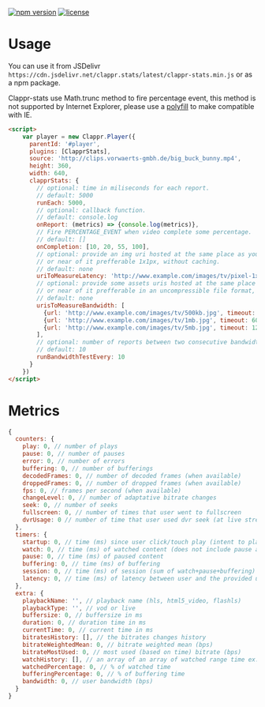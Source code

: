 [![npm version](https://badge.fury.io/js/clappr-stats.svg)](https://badge.fury.io/js/clappr-stats)
[![license](https://img.shields.io/badge/license-BSD--3--Clause-blue.svg)](https://img.shields.io/badge/license-BSD--3--Clause-blue.svg)

# Usage

You can use it from JSDelivr `https://cdn.jsdelivr.net/clappr.stats/latest/clappr-stats.min.js` or as a npm package.

Clappr-stats use Math.trunc method to fire percentage event, this method is not supported by Internet Explorer, please use a [polyfill](https://developer.mozilla.org/pt-BR/docs/Web/JavaScript/Reference/Global_Objects/Math/trunc) to make compatible with IE.

```html
<script>
    var player = new Clappr.Player({
      parentId: '#player',
      plugins: [ClapprStats],
      source: 'http://clips.vorwaerts-gmbh.de/big_buck_bunny.mp4',
      height: 360,
      width: 640,
      clapprStats: {
        // optional: time in miliseconds for each report.
        // default: 5000
        runEach: 5000,
        // optional: callback function.
        // default: console.log
        onReport: (metrics) => {console.log(metrics)},
        // Fire PERCENTAGE_EVENT when video complete some percentage.
        // default: []
        onCompletion: [10, 20, 55, 100],
        // optional: provide an img uri hosted at the same place as your farm
        // or near of it prefferable 1x1px, without caching.
        // default: none
        uriToMeasureLatency: 'http://www.example.com/images/tv/pixel-1x1-red.gif',
        // optional: provide some assets uris hosted at the same place as your farm
        // or near of it prefferable in an uncompressible file format, without caching.
        // default: none
        urisToMeasureBandwidth: [
          {url: 'http://www.example.com/images/tv/500kb.jpg', timeout: 3000},
          {url: 'http://www.example.com/images/tv/1mb.jpg', timeout: 6000},
          {url: 'http://www.example.com/images/tv/5mb.jpg', timeout: 12000}
        ],
        // optional: number of reports between two consecutive bandwidth tests.
        // default: 10
        runBandwidthTestEvery: 10
      }
    })
</script>
```

# Metrics

```javascript
{
  counters: {
    play: 0, // number of plays
    pause: 0, // number of pauses
    error: 0, // number of errors
    buffering: 0, // number of bufferings
    decodedFrames: 0, // number of decoded frames (when available)
    droppedFrames: 0, // number of dropped frames (when available)
    fps: 0, // frames per second (when available)
    changeLevel: 0, // number of adaptative bitrate changes
    seek: 0, // number of seeks
    fullscreen: 0, // number of times that user went to fullscreen
    dvrUsage: 0 // number of time that user used dvr seek (at live stream)
  },
  timers: {
    startup: 0, // time (ms) since user click/touch play (intent to play) to the play
    watch: 0, // time (ms) of watched content (does not include pause and buffering)
    pause: 0, // time (ms) of paused content
    buffering: 0, // time (ms) of buffering
    session: 0, // time (ms) of session (sum of watch+pause+buffering)
    latency: 0, // time (ms) of latency between user and the provided uri
  },
  extra: {
    playbackName: '', // playback name (hls, html5_video, flashls)
    playbackType: '', // vod or live
    buffersize: 0, // buffersize in ms
    duration: 0, // duration time in ms
    currentTime: 0, // current time in ms
    bitratesHistory: [], // the bitrates changes history
    bitrateWeightedMean: 0, // bitrate weighted mean (bps)
    bitrateMostUsed: 0, // most used (based on time) bitrate (bps)
    watchHistory: [], // an array of an array of watched range time ex: [0, 2200]
    watchedPercentage: 0, // % of watched time
    bufferingPercentage: 0, // % of buffering time
    bandwidth: 0, // user bandwidth (bps)
  }
}
```
